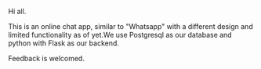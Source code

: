 Hi all.

This is an online chat app, similar to "Whatsapp" with a different design and limited functionality
as of yet.We use Postgresql as our database and python with Flask as our backend.

Feedback is welcomed.

